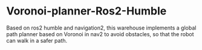 # Voronoi-planner-Ros2-Humble
Based on ros2 humble and navigation2, this warehouse implements a global path planner based on Voronoi in nav2 to avoid obstacles, so that the robot can walk in a safer path.
